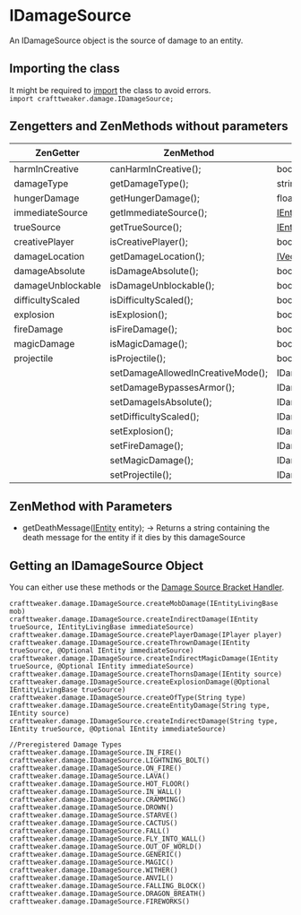 # IDamageSource

An IDamageSource object is the source of damage to an entity.

## Importing the class

It might be required to [import](/AdvancedFunctions/Import/) the class to avoid errors.  
`import crafttweaker.damage.IDamageSource;`

## Zengetters and ZenMethods without parameters

| ZenGetter         | ZenMethod                         | 반환 타입                                  |
| ----------------- | --------------------------------- | -------------------------------------- |
| harmInCreative    | canHarmInCreative();              | bool                                   |
| damageType        | getDamageType();                  | string                                 |
| hungerDamage      | getHungerDamage();                | float                                  |
| immediateSource   | getImmediateSource();             | [IEntity](/Vanilla/Entities/IEntity/)  |
| trueSource        | getTrueSource();                  | [IEntity](/Vanilla/Entities/IEntity/)  |
| creativePlayer    | isCreativePlayer();               | bool                                   |
| damageLocation    | getDamageLocation();              | [IVector3d](/Vanilla/World/IVector3d/) |
| damageAbsolute    | isDamageAbsolute();               | bool                                   |
| damageUnblockable | isDamageUnblockable();            | bool                                   |
| difficultyScaled  | isDifficultyScaled();             | bool                                   |
| explosion         | isExplosion();                    | bool                                   |
| fireDamage        | isFireDamage();                   | bool                                   |
| magicDamage       | isMagicDamage();                  | bool                                   |
| projectile        | isProjectile();                   | bool                                   |
|                   | setDamageAllowedInCreativeMode(); | IDamageSource                          |
|                   | setDamageBypassesArmor();         | IDamageSource                          |
|                   | setDamageIsAbsolute();            | IDamageSource                          |
|                   | setDifficultyScaled();            | IDamageSource                          |
|                   | setExplosion();                   | IDamageSource                          |
|                   | setFireDamage();                  | IDamageSource                          |
|                   | setMagicDamage();                 | IDamageSource                          |
|                   | setProjectile();                  | IDamageSource                          |

## ZenMethod with Parameters

- getDeathMessage([IEntity](/Vanilla/Entities/IEntity/) entity); → Returns a string containing the death message for the entity if it dies by this damageSource

## Getting an IDamageSource Object

You can either use these methods or the [Damage Source Bracket Handler](/Vanilla/Brackets/Bracket_DamageSource/).

```zenscript
crafttweaker.damage.IDamageSource.createMobDamage(IEntityLivingBase mob)
crafttweaker.damage.IDamageSource.createIndirectDamage(IEntity trueSource, IEntityLivingBase immediateSource)
crafttweaker.damage.IDamageSource.createPlayerDamage(IPlayer player)
crafttweaker.damage.IDamageSource.createThrownDamage(IEntity trueSource, @Optional IEntity immediateSource)
crafttweaker.damage.IDamageSource.createIndirectMagicDamage(IEntity trueSource, @Optional IEntity immediateSource)
crafttweaker.damage.IDamageSource.createThornsDamage(IEntity source)
crafttweaker.damage.IDamageSource.createExplosionDamage(@Optional IEntityLivingBase trueSource)
crafttweaker.damage.IDamageSource.createOfType(String type)
crafttweaker.damage.IDamageSource.createEntityDamage(String type, IEntity source)
crafttweaker.damage.IDamageSource.createIndirectDamage(String type, IEntity trueSource, @Optional IEntity immediateSource)

//Preregistered Damage Types
crafttweaker.damage.IDamageSource.IN_FIRE()
crafttweaker.damage.IDamageSource.LIGHTNING_BOLT()
crafttweaker.damage.IDamageSource.ON_FIRE()
crafttweaker.damage.IDamageSource.LAVA()
crafttweaker.damage.IDamageSource.HOT_FLOOR()
crafttweaker.damage.IDamageSource.IN_WALL()
crafttweaker.damage.IDamageSource.CRAMMING()
crafttweaker.damage.IDamageSource.DROWN()
crafttweaker.damage.IDamageSource.STARVE()
crafttweaker.damage.IDamageSource.CACTUS()
crafttweaker.damage.IDamageSource.FALL()
crafttweaker.damage.IDamageSource.FLY_INTO_WALL()
crafttweaker.damage.IDamageSource.OUT_OF_WORLD()
crafttweaker.damage.IDamageSource.GENERIC()
crafttweaker.damage.IDamageSource.MAGIC()
crafttweaker.damage.IDamageSource.WITHER()
crafttweaker.damage.IDamageSource.ANVIL()
crafttweaker.damage.IDamageSource.FALLING_BLOCK()
crafttweaker.damage.IDamageSource.DRAGON_BREATH()
crafttweaker.damage.IDamageSource.FIREWORKS()
```